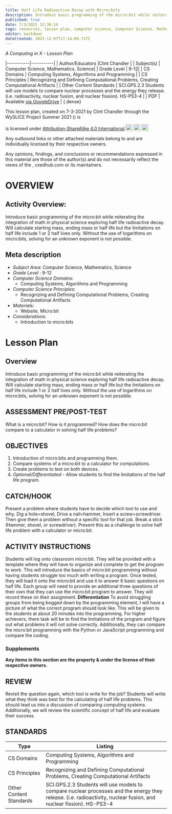 ```yaml
---
title: Half Life Radioactive Decay with Micro:bits
description: Introduce basic programming of the micro:bit while reiterating the integration of math in physical science exploring half life radioactive decay. Will calculate starting mass, ending mass or half life but the limitations on half life include 1 or 2 half lives only. Without the use of logarithms on micro:bits, solving for an unknown exponent is not possible.
published: true
date: 7/3/2021 13:36:14
tags: resources, lesson plan, computer science, Computer Science, Mathematics, Science 
editor: markdown
dateCreated: 2023-12-07T17:14:09.717Z
---
```

*A Computing in X - Lesson Plan*

|-----------|-----------|
| Author/Educators |Clint Chandler |
| Subject(s) | Computer Science, Mathematics, Science|
| Grade Level | 9-12|
| CS Domains | Computing Systems, Algorithms and Programming |
| CS Principles | Recognizing and Defining Computational Problems, Creating Computational Artifacts |
| Other Content Standards | SCI.GPS.2.3 Students will use models to compare nuclear processes and the energy they release. (i.e. radioactivity, nuclear fusion, and nuclear fission). HS-PS3-4 | 
| PDF | Available [via GoogleDrive]() |
{.dense}






This lesson plan, created on 7-3-2021 by Clint Chandler through the  WySLICE Project Summer 2021 () is  <p xmlns:cc="http://creativecommons.org/ns#" >  is licensed under <a href="http://creativecommons.org/licenses/by-sa/4.0/?ref=chooser-v1" target="_blank" rel="license noopener noreferrer" style="display:inline-block;">Attribution-ShareAlike 4.0 International<img style="height:22px!important;margin-left:3px;vertical-align:text-bottom;" src="https://mirrors.creativecommons.org/presskit/icons/cc.svg?ref=chooser-v1"><img style="height:22px!important;margin-left:3px;vertical-align:text-bottom;" src="https://mirrors.creativecommons.org/presskit/icons/by.svg?ref=chooser-v1"><img style="height:22px!important;margin-left:3px;vertical-align:text-bottom;" src="https://mirrors.creativecommons.org/presskit/icons/sa.svg?ref=chooser-v1"></a></p>


Any outbound links or other attached materials belong to and are individually licensed by their respective owners. 


Any opinions, findings, and conclusions or recommendations expressed in this material are those of the author(s) and do not necessarily reflect the views of the , cxedhub.com or its maintainers.


# OVERVIEW
## Activity Overview:  
Introduce basic programming of the micro:bit while reiterating the integration of math in physical science exploring half life radioactive decay. Will calculate starting mass, ending mass or half life but the limitations on half life include 1 or 2 half lives only. Without the use of logarithms on micro:bits, solving for an unknown exponent is not possible.
## Meta description
+ *Subject Area:* Computer Science, Mathematics, Science 
+ *Grade Level :* 9-12 
+ *Computer Science Domains:*
   + Computing Systems, Algorithms and Programming
+ *Computer Science Principles:*
   + Recognizing and Defining Computational Problems, Creating Computational Artifacts
+ *Materials:* 
   + Website, Micro:bit
+ *Considerations:*
   + Introduction to micro:bits


# Lesson Plan
## Overview
Introduce basic programming of the micro:bit while reiterating the integration of math in physical science exploring half life radioactive decay. Will calculate starting mass, ending mass or half life but the limitations on half life include 1 or 2 half lives only. Without the use of logarithms on micro:bits, solving for an unknown exponent is not possible.
## ASSESSMENT PRE/POST-TEST
What is a micro:bit? How is it programmed? How does the micro:bit compare to a calculator in solving half life problems?
## OBJECTIVES
1. Introduction of micro:bits and programming them.
2. Compare systems of a micro:bit to a calculator for computations.
3. Create problems to test on both devices.
4. *Optional/Differentiated* - Allow students to find the limitations of the half life program.


## CATCH/HOOK
Present a problem where students have to decide which tool to use and why. Dig a hole=shovel, Drive a nail=hammer, Insert a screw=screwdriver. Then give them a problem without a specific tool for that job. Break a stick (Hammer, shovel, or screwdriver). Present this as a challenge to solve half life problem with a calculator or micro:bit.


## ACTIVITY INSTRUCTIONS
Students will log onto classroom micro:bit. They will be provided with a template where they will have to organize and complete to get the program to work. This will introduce the basics of micro:bit programming without having students struggle too much with writing a program. Once tested, they will load it onto the micro:bit and use it to answer 6 basic questions on half life. Each group will need to provide an additional three questions of their own that they can use the micro:bit program to answer. They will record these on their assignment. **Differentiation** To avoid struggling groups from being bogged down by the programming element, I will have a picture of what the correct program should look like. This will be given to the students at about 20 minutes into the programming. For higher achievers, there task will be to find the limitations of the program and figure out what problems it will not solve correctly. Additionally, they can compare the micro:bit programming with the Python or JavaScript programming and compare the coding.


### Supplements
**Any items in this section are the property & under the license of their respective owners.**






## REVIEW
Revisit the question again, which tool is write for the job? Students will write what they think was best for the calculating of half life problems. This should lead us into a discussion of comparing computing systems. Additionally, we will review the scientific concept of half life and evaluate their success.
## STANDARDS        
| Type | Listing | 
|-----------|-----------|
| CS Domains  | Computing Systems, Algorithms and Programming|
| CS Principles   | Recognizing and Defining Computational Problems, Creating Computational Artifacts|
| Other Content Standards | SCI.GPS.2.3 Students will use models to compare nuclear processes and the energy they release. (i.e. radioactivity, nuclear fusion, and nuclear fission). HS-PS3-4  |